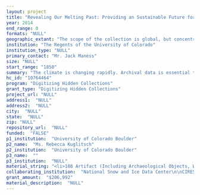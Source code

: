 ```yaml
--- 
layout: project 
title: "Revealing Our Melting Past: Providing an Sustainable Future for the Roger G. Barry National Snow and Ice Data Center Archives"
year: 2014
end_range: 0
formats: "NULL"
geographic_extant: "The scope of the collection is global, but concentrated on the poles and glaciated areas."
institution: "The Regents of the University of Colorado"
institution_type: "NULL"
primary_contact: "Mr. Jack Maness"
size: "NULL"
start_range: "1850"
summary: "The climate is changing rapidly. Archival data is essential to the study of climate change over time. The National Snow and Ice Data Center (NSIDC) is responsible for managing, archiving, and disseminating cryospheric and polar data. Today, these data are digital. However, hidden within the NSIDC is a collection of historical expedition notebooks, photographs, manuscripts, maps, ice charts, glass plates, and films documenting the history of polar exploration, glacier photography, and climate change. We seek to create access to these collections and move them to the University of Colorado Boulder Libraries, an organization that has a mission to manage and facilitate use of these the types of collections."
hc_id: "10764464"
program: "Digitizing Hidden Collections"
grant_type: "Digitizing Hidden Collections"
project_url: "NULL"
address1:  "NULL"
address2:  "NULL"
city:  "NULL"
state:  "NULL"
zip: "NULL"
repository_url:  "NULL"
funded:  "FALSE"
p1_institution:  "University of Colorado Boulder"
p2_name:  "Ms. Rebecca Kuglitsch"
p2_institution:  "University of Colorado Boulder"
p3_name:  ""
p3_institution:  "NULL"
material_string: "<li>108 Artifact (Including Archaeological Objects, Weapons, Machinery, Instruments, Costumes, Textiles, Ceramics, Glass, Furniture, Etc.), Artwork (Including Original Paintings, Prints, Sculpture, Etc.), Audio (Including Speech And Music), Book (Including Serials), Dataset (Paper Based Or Electronic), Image, Manuscript, Maps, Specimen (Botanical, Geological, Medical, Etc.), Text (Including Electronic Texts)</li>"
collaborating_institution:  "National Snow and Ice Data Center\n\nCIRES, 449 UCB\n\nUniversity of Colorado\n\nBoulder, CO 80309-0449 USA"
grant_amount:  "$206,992"
material_description:  "NULL"
---
```

